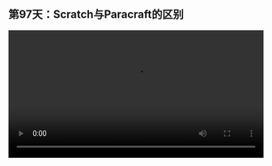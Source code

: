 ## 第97天：Scratch与Paracraft的区别

<video width="100%" controls controlslist="nodownload nofullscreen noremoteplayback" disablePictureInPicture>
  <source src="https://api.keepwork.com/ts-storage/siteFiles/17312/raw#1601926702023session97.webm" type="video/webm">
  <source src="https://api.keepwork.com/ts-storage/siteFiles/17313/raw#1601926711795session97_small.mp4" type="video/mp4" />
   
  你的浏览器不支持播放
</video>


### 字幕

如果我们回看整个编程教育的历史，最早可以追溯到小海龟编辑器，也就是logo语言。
logo语言看似简单，却承载了计算机先驱们对编程教育的理念和期望。
随后出现的Scratch可以看成是编程教育的2.0。
Scratch以图形化编程的方式让编程对儿童更形象，有趣，
同时作者还提出了终身幼儿园的概念。
Paracraft则代表了编程教育的3.0时代。
它为孩子们创造了一个和自然界相似的3D虚拟世界，让孩子们真正可以在其中随心所欲的创造。
软件编程是思想的工具，是通过编程去操作个人对世界的感知，编程与学习有高度的一致性。
随着技术的进步，从1.0到3.0，孩子们可以去感知和创造的空间越来越大了。
从文本到2D的图形，到整个复杂的3D自然界，软件编程能赋予孩子的创造力越来越大，
越来越逼近这个年龄段孩子们去感受自然界和控制自然界的极限。
更具体地讲，相比Scratch，Paracraft提供了一个全3D的创作环境，能够让孩子们在一个更大的空间中创造。
其次，Paracraft实现了从幼儿园到小学，到中学，大学全年龄段的覆盖，可以创造任意复杂的属于自己的作品。

### 动手练习
